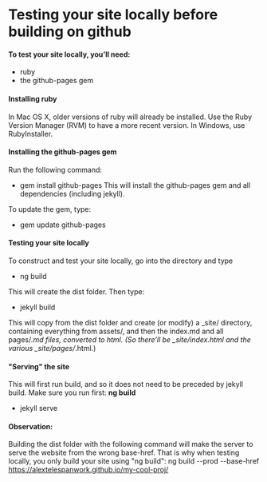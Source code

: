 # Testing your site locally before building on github

#### To test your site locally, you’ll need:
- ruby
- the github-pages gem

#### Installing ruby

In Mac OS X, older versions of ruby will already be installed. Use the Ruby Version Manager (RVM) to have a more recent version.
In Windows, use RubyInstaller. 

#### Installing the github-pages gem

Run the following command:
* gem install github-pages
This will install the github-pages gem and all dependencies (including jekyll).

To update the gem, type:
* gem update github-pages

#### Testing your site locally

To construct and test your site locally, go into the directory and type
* ng build

This will create the dist folder. Then type:
* jekyll build

This will copy from the dist folder and create (or modify) a _site/ directory, containing everything from assets/, and then the index.md and all pages/*.md files, converted to html. (So there’ll be _site/index.html and the various _site/pages/*.html.)

#### "Serving" the site

This will first run build, and so it does not need to be preceded by jekyll build. Make sure you run first: **ng build**
* jekyll serve

#### Observation:

Building the dist folder with the following command will make the server to serve the website from the wrong base-href. That is why when testing locally, you only build your site using "ng build": 
ng build --prod --base-href https://alextelespanwork.github.io/my-cool-proj/